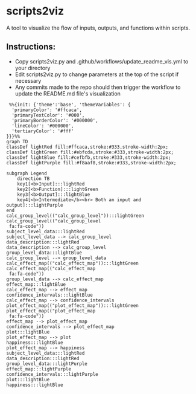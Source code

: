 # scripts2viz
A tool to visualize the flow of inputs, outputs, and functions within scripts.

## Instructions:
- Copy scripts2viz.py and .github/workflows/update_readme_vis.yml to your directory
- Edit scripts2viz.py to change parameters at the top of the script if necessary
- Any commits made to the repo should then trigger the workflow to update the README.md file's visualization

```mermaid
 %%{init: {'theme':'base', 'themeVariables': {
  'primaryColor': '#ffcaca',
  'primaryTextColor': '#000',
  'primaryBorderColor': '#000000',
  'lineColor': '#000000',
  'tertiaryColor': '#fff'
}}}%%
graph TD
classDef lightRed fill:#ffcaca,stroke:#333,stroke-width:2px;
classDef lightGreen fill:#ebfcda,stroke:#333,stroke-width:2px;
classDef lightBlue fill:#cefbfb,stroke:#333,stroke-width:2px;
classDef lightPurple fill:#f8aaf8,stroke:#333,stroke-width:2px;

subgraph Legend
    direction TB
    key1[<b>Input]:::lightRed
    key2[<b>Function]:::lightGreen
    key3[<b>Output]:::lightBlue
    key4[<b>Intermediate</b><br> Both an input and output]:::lightPurple
end
calc_group_level(("calc_group_level")):::lightGreen
calc_group_level(("calc_group_level
 fa:fa-code"))
subject_level_data:::lightRed
subject_level_data --> calc_group_level
data_description:::lightRed
data_description --> calc_group_level
group_level_data:::lightBlue
calc_group_level --> group_level_data
calc_effect_map(("calc_effect_map")):::lightGreen
calc_effect_map(("calc_effect_map
 fa:fa-code"))
group_level_data --> calc_effect_map
effect_map:::lightBlue
calc_effect_map --> effect_map
confidence_intervals:::lightBlue
calc_effect_map --> confidence_intervals
plot_effect_map(("plot_effect_map")):::lightGreen
plot_effect_map(("plot_effect_map
 fa:fa-code"))
effect_map --> plot_effect_map
confidence_intervals --> plot_effect_map
plot:::lightBlue
plot_effect_map --> plot
happiness:::lightBlue
plot_effect_map --> happiness
subject_level_data:::lightRed
data_description:::lightRed
group_level_data:::lightPurple
effect_map:::lightPurple
confidence_intervals:::lightPurple
plot:::lightBlue
happiness:::lightBlue
```
